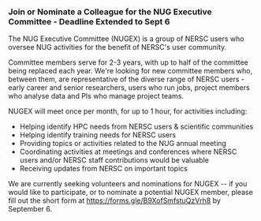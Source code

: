 ### Join or Nominate a Colleague for the NUG Executive Committee - Deadline Extended to Sept 6

The NUG Executive Committee (NUGEX) is a group of NERSC users who 
oversee NUG activities for the benefit of NERSC's user community.

Committee members serve for 2-3 years, with up to half of the 
committee being replaced each year. We're looking for new 
committee members who, between them, are representative of the
diverse range of NERSC users - early career and senior researchers,
users who run jobs, project members who analyse data and PIs who 
manage project teams.

NUGEX will meet once per month, for up to 1 hour, for activities 
including:
 - Helping identify HPC needs from NERSC users & scientific communities
 - Helping identify training needs for NERSC users
 - Providing topics or activities related to the NUG annual meeting
 - Coordinating activities at meetings and conferences where NERSC 
   users and/or NERSC staff contributions would be valuable
 - Receiving updates from NERSC on important topics

We are currently seeking volunteers and nominations for NUGEX -- if 
you would like to participate, or to nominate a potential NUGEX member, please
fill out the short form at <https://forms.gle/B9XofSmfstuQzVrh8>
by September 6.

